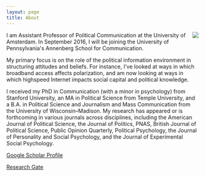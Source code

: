 ```yaml
---
layout: page
title: About
---
```


<img align="right" src="https://dl.dropboxusercontent.com/u/42416194/ylelkes_01.jpeg"> I  am Assistant Professor of Political Communication at the University of Amsterdam. In September 2016, I will be joining the University of Pennsylvania's Annenberg School for Communication. 

My primary focus is on the role of the political information environment in structuring attitudes and beliefs. For instance, I've looked at ways in which broadband access affects polarization, and am now looking at ways in which highspeed Internet impacts social capital and political knowledge.

I received my PhD in Communication (with a minor in psychology) from Stanford University, an MA in Political Science from Temple University, and a B.A. in Political Science and Journalism and Mass Communication from the University of Wisconsin–Madison.
My research has appeared or is forthcoming in various journals across disciplines, including the American Journal of Political Science, the Journal of Politics, PNAS, British Journal of Political Science, Public Opinion Quarterly, Political Psychology, the Journal of Personality and Social Psychology, and the Journal of Experimental Social Psychology.

[Google Scholar Profile](http://scholar.google.nl/citations?user=agGvWl8AAAAJ&hl=en) 

[Research Gate](https://www.researchgate.net/profile/Yphtach_Lelkes?ev=hdr_xprf)
